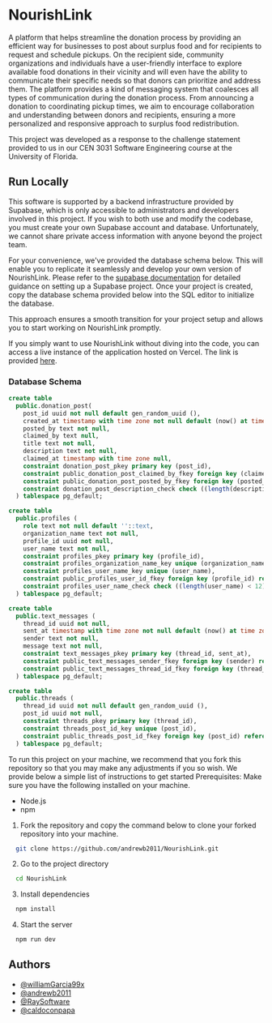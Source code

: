 # NourishLink

A platform that helps streamline the donation process by providing an efficient way for businesses to post about surplus food and for recipients to request and schedule pickups. On the recipient side, community organizations and individuals have a user-friendly interface to explore available food donations in their vicinity and will even have the ability to communicate their specific needs so that donors can prioritize and address them. The platform provides a kind of messaging system that coalesces all types of communication during the donation process. From announcing a donation to coordinating pickup times, we aim to encourage collaboration and understanding between donors and recipients, ensuring a more personalized and responsive approach to surplus food redistribution.

This project was developed as a response to the challenge statement provided to us in our CEN 3031 Software Engineering course at the University of Florida.

## Run Locally

This software is supported by a backend infrastructure provided by Supabase, which is only accessible to administrators and developers involved in this project. If you wish to both use and modify the codebase, you must create your own Supabase account and database. Unfortunately, we cannot share private access information with anyone beyond the project team.

For your convenience, we've provided the database schema below. This will enable you to replicate it seamlessly and develop your own version of NourishLink. Please refer to the [supabase documentation](https://supabase.com/docs) for detailed guidance on setting up a Supabase project. Once your project is created, copy the database schema provided below into the SQL editor to initialize the database.

This approach ensures a smooth transition for your project setup and allows you to start working on NourishLink promptly.

If you simply want to use NourishLink without diving into the code, you can access a live instance of the application hosted on Vercel. The link is provided [here](https://cen-3031-group-project.vercel.app).

### Database Schema

```sql
create table
  public.donation_post(
    post_id uuid not null default gen_random_uuid (),
    created_at timestamp with time zone not null default (now() at time zone 'utc'::text),
    posted_by text not null,
    claimed_by text null,
    title text not null,
    description text not null,
    claimed_at timestamp with time zone null,
    constraint donation_post_pkey primary key (post_id),
    constraint public_donation_post_claimed_by_fkey foreign key (claimed_by) references profiles (user_name) on update cascade on delete set null,
    constraint public_donation_post_posted_by_fkey foreign key (posted_by) references profiles (user_name) on update cascade on delete cascade,
    constraint donation_post_description_check check ((length(description) < 240))
  ) tablespace pg_default;

create table
  public.profiles (
    role text not null default ''::text,
    organization_name text not null,
    profile_id uuid not null,
    user_name text not null,
    constraint profiles_pkey primary key (profile_id),
    constraint profiles_organization_name_key unique (organization_name),
    constraint profiles_user_name_key unique (user_name),
    constraint public_profiles_user_id_fkey foreign key (profile_id) references auth.users (id) on update restrict on delete restrict,
    constraint profiles_user_name_check check ((length(user_name) < 12))
  ) tablespace pg_default;

create table
  public.text_messages (
    thread_id uuid not null,
    sent_at timestamp with time zone not null default (now() at time zone 'utc'::text),
    sender text not null,
    message text not null,
    constraint text_messages_pkey primary key (thread_id, sent_at),
    constraint public_text_messages_sender_fkey foreign key (sender) references profiles (user_name) on update cascade on delete cascade,
    constraint public_text_messages_thread_id_fkey foreign key (thread_id) references threads (thread_id) on update cascade on delete cascade
  ) tablespace pg_default;

create table
  public.threads (
    thread_id uuid not null default gen_random_uuid (),
    post_id uuid not null,
    constraint threads_pkey primary key (thread_id),
    constraint threads_post_id_key unique (post_id),
    constraint public_threads_post_id_fkey foreign key (post_id) references donation_post (post_id) on update cascade on delete cascade
  ) tablespace pg_default;
```

To run this project on your machine, we recommend that you fork this
repository so that you may make any adjustments if you so wish. We provide below a simple list of instructions to get started
Prerequisites: Make sure you have the following installed on your machine.

- Node.js
- npm

1. Fork the repository and copy the command below to clone your forked repository into your machine.

```bash
  git clone https://github.com/andrewb2011/NourishLink.git
```

2. Go to the project directory

```bash
  cd NourishLink
```

3. Install dependencies

```bash
  npm install
```

4. Start the server

```bash
  npm run dev
```

## Authors

- [@williamGarcia99x](https://www.github.com/williamGarcia99x)
- [@andrewb2011](https://www.github.com/andrewb2011)
- [@RaySoftware](https://www.github.com/RaySoftware)
- [@caldoconpapa](https://www.github.com/caldoconpapa)
